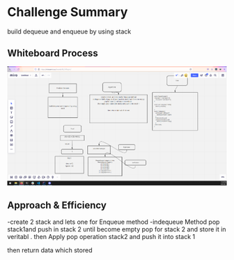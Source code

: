 # Challenge Summary
<!-- Description of the challenge -->
build dequeue and enqueue  by using stack
## Whiteboard Process
<!-- Embedded whiteboard image -->
![image](Pseudo.PNG)
## Approach & Efficiency
<!-- What approach did you take? Discuss Why. What is the Big O space/time for this approach? -->
-create 2 stack  and lets one for Enqueue method
-indequeue Method pop stack1and push in stack 2 until become empty
pop for stack 2 and store it in veritabl  .
then Apply  pop  operation stack2 and push it into stack 1


then return  data which stored
